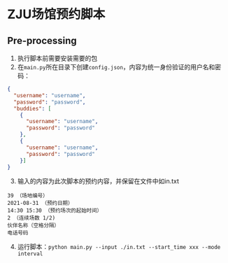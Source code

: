 # ZJU场馆预约脚本
## Pre-processing

1. 执行脚本前需要安装需要的包
2. 在`main.py`所在目录下创建`config.json`，内容为统一身份验证的用户名和密码：
```json
{
  "username": "username",
  "password": "password",
  "buddies": [
    {
      "username": "username",
      "password": "password"
    },
    {
      "username": "username",
      "password": "password"
    }]
}
```
3. 输入的内容为此次脚本的预约内容，并保留在文件中如in.txt
```
39 （场地编号）
2021-08-31 （预约日期）
14:30 15:30 （预约场次的起始时间）
2 （连续场数 1/2)
伙伴名称（空格分隔）
电话号码
```
4. 运行脚本：`python main.py --input ./in.txt --start_time xxx --mode interval`